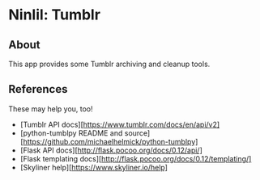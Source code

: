 # Ninlil: Tumblr

## About

This app provides some Tumblr archiving and cleanup tools.


## References

These may help you, too!

* [Tumblr API docs][https://www.tumblr.com/docs/en/api/v2]
* [python-tumblpy README and source][https://github.com/michaelhelmick/python-tumblpy]
* [Flask API docs][http://flask.pocoo.org/docs/0.12/api/]
* [Flask templating docs][http://flask.pocoo.org/docs/0.12/templating/]
* [Skyliner help][https://www.skyliner.io/help]
